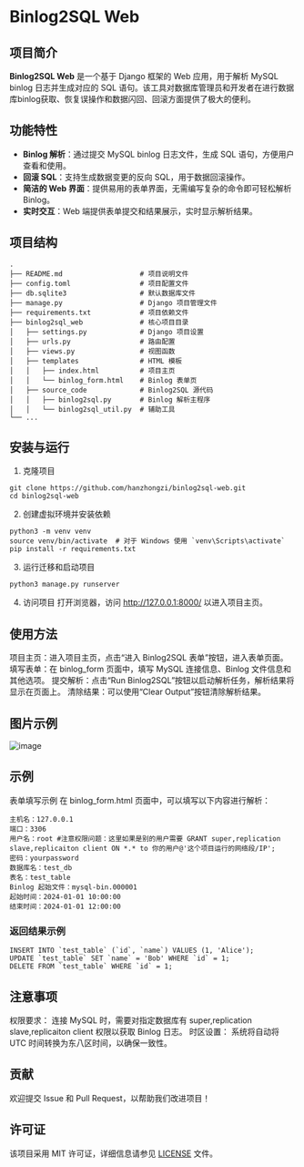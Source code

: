 # Binlog2SQL Web

## 项目简介

**Binlog2SQL Web** 是一个基于 Django 框架的 Web 应用，用于解析 MySQL binlog 日志并生成对应的 SQL 语句。该工具对数据库管理员和开发者在进行数据库binlog获取、恢复误操作和数据闪回、回滚方面提供了极大的便利。

## 功能特性

- **Binlog 解析**：通过提交 MySQL binlog 日志文件，生成 SQL 语句，方便用户查看和使用。
- **回滚 SQL**：支持生成数据变更的反向 SQL，用于数据回滚操作。
- **简洁的 Web 界面**：提供易用的表单界面，无需编写复杂的命令即可轻松解析 Binlog。
- **实时交互**：Web 端提供表单提交和结果展示，实时显示解析结果。

## 项目结构

```plaintext
.
├── README.md                   # 项目说明文件
├── config.toml                 # 项目配置文件
├── db.sqlite3                  # 默认数据库文件
├── manage.py                   # Django 项目管理文件
├── requirements.txt            # 项目依赖文件
├── binlog2sql_web              # 核心项目目录
│   ├── settings.py             # Django 项目设置
│   ├── urls.py                 # 路由配置
│   ├── views.py                # 视图函数
│   ├── templates               # HTML 模板
│   │   ├── index.html          # 项目主页
│   │   └── binlog_form.html    # Binlog 表单页
│   ├── source_code             # Binlog2SQL 源代码
│   │   ├── binlog2sql.py       # Binlog 解析主程序
│   │   └── binlog2sql_util.py  # 辅助工具
└── ...
```

## 安装与运行
1. 克隆项目
```
git clone https://github.com/hanzhongzi/binlog2sql-web.git
cd binlog2sql-web
```
2. 创建虚拟环境并安装依赖
```
python3 -m venv venv
source venv/bin/activate  # 对于 Windows 使用 `venv\Scripts\activate`
pip install -r requirements.txt
```
3. 运行迁移和启动项目
```
python3 manage.py runserver
```
4. 访问项目
打开浏览器，访问 http://127.0.0.1:8000/ 以进入项目主页。

## 使用方法
项目主页：进入项目主页，点击“进入 Binlog2SQL 表单”按钮，进入表单页面。
填写表单：在 binlog_form 页面中，填写 MySQL 连接信息、Binlog 文件信息和其他选项。
提交解析：点击“Run Binlog2SQL”按钮以启动解析任务，解析结果将显示在页面上。
清除结果：可以使用“Clear Output”按钮清除解析结果。

## 图片示例
![image](https://github.com/user-attachments/assets/ca5843ed-4865-42b5-b8f1-04a06da13769)


## 示例
表单填写示例
在 binlog_form.html 页面中，可以填写以下内容进行解析：
```
主机名：127.0.0.1
端口：3306 
用户名：root #注意权限问题：这里如果是别的用户需要 GRANT super,replication slave,replicaiton client ON *.* to 你的用户@'这个项目运行的网络段/IP';
密码：yourpassword
数据库名：test_db
表名：test_table
Binlog 起始文件：mysql-bin.000001
起始时间：2024-01-01 10:00:00
结束时间：2024-01-01 12:00:00
```
### 返回结果示例
```
INSERT INTO `test_table` (`id`, `name`) VALUES (1, 'Alice');
UPDATE `test_table` SET `name` = 'Bob' WHERE `id` = 1;
DELETE FROM `test_table` WHERE `id` = 1;

```

## 注意事项
权限要求：
连接 MySQL 时，需要对指定数据库有 super,replication slave,replicaiton client  权限以获取 Binlog 日志。
时区设置：
系统将自动将 UTC 时间转换为东八区时间，以确保一致性。

## 贡献
欢迎提交 Issue 和 Pull Request，以帮助我们改进项目！

## 许可证
该项目采用 MIT 许可证，详细信息请参见 [LICENSE](https://opensource.org/license/mit) 文件。

